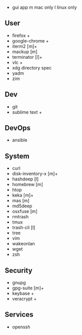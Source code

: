 

+ gui app
m mac only
l linux only

User
-----
* firefox +
* google-chrome +
* iterm2 [m]+
* mackup [m]
* terminator [l]+
* vlc +
* xdg directory spec
* yadm
* zim


Dev
----
* git
* sublime text +


DevOps
------
* ansible


System
-------	
* curl
* disk-inventory-x [m]+
* hashdeep [l]
* homebrew [m]
* htop
* keka [m]+
* mas [m]
* md5deep
* osxfuse [m]
* rmtrash
* tmux
* trash-cli [l]
* tree
* vim
* wakeonlan
* wget
* zsh


Security
--------
* gnupg
* gpg-suite [m]+
* keybase +
* veracrypt +

Services
--------
* openssh
